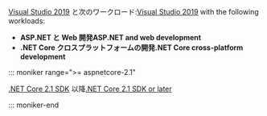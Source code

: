 <span data-ttu-id="930fb-101">[Visual Studio 2019](https://visualstudio.microsoft.com/downloads/?utm_medium=microsoft&utm_source=docs.microsoft.com&utm_campaign=inline+link&utm_content=download+vs2019) と次のワークロード:</span><span class="sxs-lookup"><span data-stu-id="930fb-101">[Visual Studio 2019](https://visualstudio.microsoft.com/downloads/?utm_medium=microsoft&utm_source=docs.microsoft.com&utm_campaign=inline+link&utm_content=download+vs2019) with the following workloads:</span></span>

* <span data-ttu-id="930fb-102">**ASP.NET と Web 開発**</span><span class="sxs-lookup"><span data-stu-id="930fb-102">**ASP.NET and web development**</span></span>
* <span data-ttu-id="930fb-103">**.NET Core クロスプラットフォームの開発**</span><span class="sxs-lookup"><span data-stu-id="930fb-103">**.NET Core cross-platform development**</span></span>

::: moniker range=">= aspnetcore-2.1"

<span data-ttu-id="930fb-104">[.NET Core 2.1 SDK](https://dotnet.microsoft.com/download) 以降</span><span class="sxs-lookup"><span data-stu-id="930fb-104">[.NET Core 2.1 SDK or later](https://dotnet.microsoft.com/download)</span></span>

::: moniker-end
